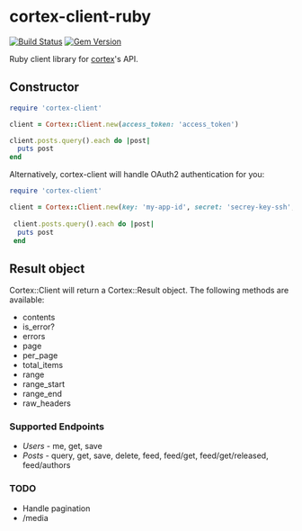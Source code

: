 # cortex-client-ruby

[![Build Status](https://travis-ci.org/cortex-cms/cortex-client-ruby.svg)](https://travis-ci.org/cortex-cms/cortex-client-ruby)
[![Gem Version](https://badge.fury.io/rb/cortex-client.svg)](http://badge.fury.io/rb/cortex-client)

Ruby client library for [cortex](https://github.com/cb-talent-development/cortex)'s API.

## Constructor

```ruby
require 'cortex-client'

client = Cortex::Client.new(access_token: 'access_token')

client.posts.query().each do |post|
  puts post
end
```

Alternatively, cortex-client will handle OAuth2 authentication for you:

```ruby
require 'cortex-client'

client = Cortex::Client.new(key: 'my-app-id', secret: 'secrey-key-ssh', base_url: 'base_url')
 
 client.posts.query().each do |post|
  puts post
 end
```

## Result object

Cortex::Client will return a Cortex::Result object. The following methods are available:

- contents
- is_error?
- errors
- page
- per_page
- total_items
- range
- range_start
- range_end
- raw_headers

### Supported Endpoints

- *Users* - me, get, save
- *Posts* - query, get, save, delete, feed, feed/get, feed/get/released, feed/authors

### TODO
- Handle pagination
- /media
